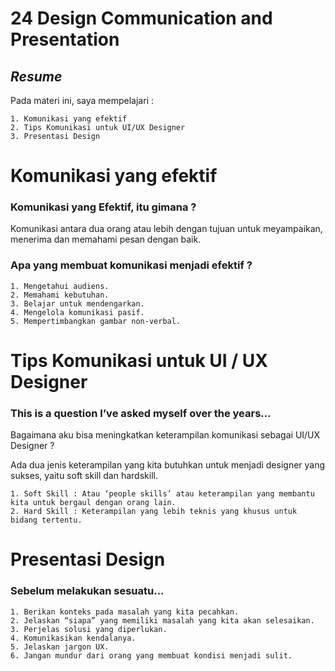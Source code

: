 # 24 Design Communication and Presentation

## _Resume_
Pada materi ini, saya mempelajari :
```
1. Komunikasi yang efektif 
2. Tips Komunikasi untuk UI/UX Designer
3. Presentasi Design
```

# Komunikasi yang efektif
### Komunikasi yang Efektif, itu gimana ?
Komunikasi antara dua orang atau lebih dengan tujuan untuk meyampaikan, menerima dan memahami pesan dengan baik.

### Apa yang membuat komunikasi menjadi efektif ?
```
1. Mengetahui audiens.
2. Memahami kebutuhan.
3. Belajar untuk mendengarkan.
4. Mengelola komunikasi pasif.
5. Mempertimbangkan gambar non-verbal.
```

# Tips Komunikasi untuk UI / UX Designer
### This is a question I’ve asked myself over the years…
Bagaimana aku bisa meningkatkan keterampilan komunikasi sebagai UI/UX Designer ?

Ada dua jenis keterampilan yang kita butuhkan untuk menjadi designer yang sukses, yaitu soft skill dan hardskill.
```
1. Soft Skill : Atau ‘people skills’ atau keterampilan yang membantu kita untuk bergaul dengan orang lain.
2. Hard Skill : Keterampilan yang lebih teknis yang khusus untuk bidang tertentu.
```
# Presentasi Design
### Sebelum melakukan sesuatu...
```
1. Berikan konteks pada masalah yang kita pecahkan.
2. Jelaskan “siapa” yang memiliki masalah yang kita akan selesaikan.
3. Perjelas solusi yang diperlukan.
4. Komunikasikan kendalanya.
5. Jelaskan jargon UX.
6. Jangan mundur dari orang yang membuat kondisi menjadi sulit.
```

